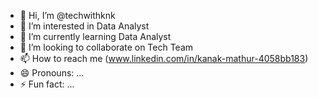 - 👋 Hi, I’m @techwithknk
- 👀 I’m interested in Data Analyst
- 🌱 I’m currently learning Data Analyst
- 💞️ I’m looking to collaborate on Tech Team
- 📫 How to reach me (www.linkedin.com/in/kanak-mathur-4058bb183)
- 😄 Pronouns: ...
- ⚡ Fun fact: ...

<!---
techwithknk/techwithknk is a ✨ special ✨ repository because its `README.md` (this file) appears on your GitHub profile.
You can click the Preview link to take a look at your changes.
--->
